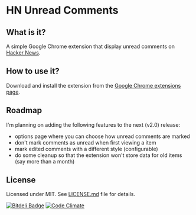 # HN Unread Comments

## What is it?
A simple Google Chrome extension that display unread comments on [Hacker News](http://news.ycombinator.com "Hacker News").

## How to use it?
Download and install the extension from the [Google Chrome extensions page](https://chrome.google.com/extensions/detail/fpndmkcfggkffpablcooicmihgcgalil "HN Unread Comments").

## Roadmap
I'm planning on adding the following features to the next (v2.0) release:

* options page where you can choose how unread comments are marked
* don't mark comments as unread when first viewing a item
* mark edited comments with a different style (configurable)
* do some cleanup so that the extension won't store data for old items (say more than a month)

## License
Licensed under MIT. See [LICENSE.md](https://github.com/janhancic/hn-unread-comments/blob/master/LICENSE.md) file for details.

[![Bitdeli Badge](https://d2weczhvl823v0.cloudfront.net/janhancic/hn-unread-comments/trend.png)](https://bitdeli.com/free "Bitdeli Badge") [![Code Climate](https://codeclimate.com/github/janhancic/hn-unread-comments.png)](https://codeclimate.com/github/janhancic/hn-unread-comments)